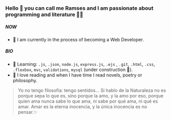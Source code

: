 ### Hello 👋 you can call me Ramses and I am passionate about programming and literature 📖💖

##### NOW

- 💎 I am currently in the process of becoming a Web Developer.

##### BIO

- 📌 Learning: `.js`, `.json`, `node.js`, `express.js`, `.ejs` , `.git`, `.html`, `.css`, `.flexbox`, `mvc`, `validations`, `mysql` (under construction 📂).
- 📕 I love reading and when I have time I read novels, poetry or philosophy.

> Yo no tengo filosofía: tengo sentidos…
Si hablo de la Naturaleza no es porque sepa lo que es,
sino porque la amo, y la amo por eso,
porque quien ama nunca sabe lo que ama,
ni sabe por qué ama, ni qué es amar.
Amar es la eterna inocencia,
y la única inocencia es no pensar.✨